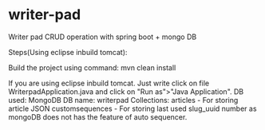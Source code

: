 # writer-pad
Writer pad CRUD operation with spring boot + mongo DB

Steps(Using eclipse inbuild tomcat):

Build the project using command: 
mvn clean install

If you are using eclipse inbuild tomcat.
Just write click on file WriterpadApplication.java and click on "Run as">"Java Application".
DB used: MongoDB 
DB name: writerpad 
Collections: 
articles - For storing article JSON 
customsequences - For storing last used slug_uuid number as mongoDB does not has the feature of auto sequencer.
